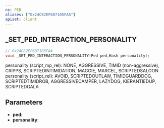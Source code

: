 ```yaml
---
ns: PED
aliases: ["0x24C82EF607105FAA"]
apiset: client
---
```

## _SET_PED_INTERACTION_PERSONALITY

```c
// 0x24C82EF607105FAA
void _SET_PED_INTERACTION_PERSONALITY(Ped ped,Hash personality);
```

personality (script_mp_rel): NONE, AGGRESSIVE, TIMID (non-aggressive), CRIPPS, SCRIPTEDINTIMIDATION, MAGGIE, MARCEL, SCRIPTEDSALOON
personality (script_rel): AVOID, SCRIPTEDOUTLAW, TIMIDGUARDDOG, SCRIPTEDTIMIDROB, AGGRESSIVECAMPER, LAZYDOG, KIERANTIEDUP, SCRIPTEDGALA

## Parameters
* **ped**:
* **personality**:



